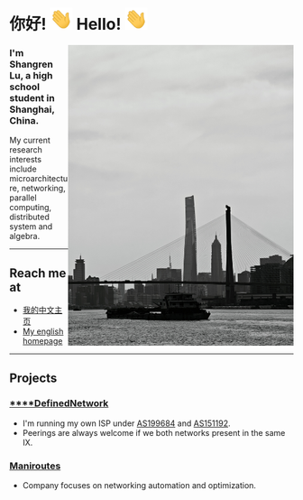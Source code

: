 # 你好! <img src="https://github.com/EEddeenn/EEddeenn/blob/main/Hi.gif" width="40px"> Hello! <img src="https://github.com/EEddeenn/EEddeenn/blob/main/Hi.gif" width="40px">

<img align="right" width="400" src="https://github.com/EEddeenn/EEddeenn/blob/main/shanghai.jpg" />

### I'm Shangren Lu, a high school student in Shanghai, China.

My current research interests include microarchitecture, networking, parallel computing, distributed system and algebra.

---

## Reach me at
- [我的中文主页](https://shangrenlu.cn)
- [My english homepage](https://shangren.me)

---

## Projects
### [****DefinedNetwork](https://www.peeringdb.com/org/34640)
- I'm running my own ISP under [AS199684](https://bgp.tools/as/199684) and [AS151192](https://bgp.tools/as/151192).
- Peerings are always welcome if we both networks present in the same IX.

### [Maniroutes](https://maniroutes.com)
- Company focuses on networking automation and optimization.
<!--
**EEddeenn/EEddeenn** is a ✨ _special_ ✨ repository because its `README.md` (this file) appears on your GitHub profile.

Here are some ideas to get you started:

- 🔭 I’m currently working on ...
- 🌱 I’m currently learning ...
- 👯 I’m looking to collaborate on ...
- 🤔 I’m looking for help with ...
- 💬 Ask me about ...
- 📫 How to reach me: ...
- 😄 Pronouns: ...
- ⚡ Fun fact: ...
-->
